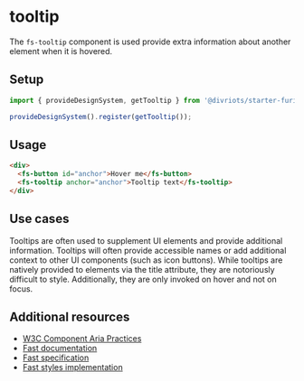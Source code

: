 # tooltip

The `fs-tooltip` component is used provide extra information about another element when it is hovered.

## Setup

```ts
import { provideDesignSystem, getTooltip } from '@divriots/starter-furious';

provideDesignSystem().register(getTooltip());
```

## Usage

```html
<div>
  <fs-button id="anchor">Hover me</fs-button>
  <fs-tooltip anchor="anchor">Tooltip text</fs-tooltip>
</div>
```

## Use cases

Tooltips are often used to supplement UI elements and provide additional information. Tooltips will often provide accessible names or add additional context to other UI components (such as icon buttons). While tooltips are natively provided to elements via the title attribute, they are notoriously difficult to style. Additionally, they are only invoked on hover and not on focus.

## Additional resources

- [W3C Component Aria Practices](https://w3c.github.io/aria-practices/#tooltip)
- [Fast documentation](https://github.com/microsoft/fast/blob/master/packages/web-components/fast-foundation/src/tooltip/README.md)
- [Fast specification](https://github.com/microsoft/fast/blob/master/packages/web-components/fast-foundation/src/tooltip/tooltip.spec.md)
- [Fast styles implementation](https://github.com/microsoft/fast/blob/master/packages/web-components/fast-components/src/tooltip/tooltip.styles.ts)
